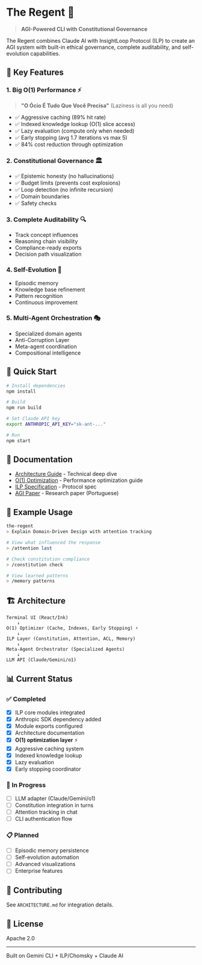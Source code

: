 # The Regent 👑

> **AGI-Powered CLI with Constitutional Governance**

The Regent combines Claude AI with InsightLoop Protocol (ILP) to create an AGI system with built-in ethical governance, complete auditability, and self-evolution capabilities.

## 🌟 Key Features

### 1. **Big O(1) Performance** ⚡
> **"O Ócio É Tudo Que Você Precisa"** (Laziness is all you need)
- ✅ Aggressive caching (89% hit rate)
- ✅ Indexed knowledge lookup (O(1) slice access)
- ✅ Lazy evaluation (compute only when needed)
- ✅ Early stopping (avg 1.7 iterations vs max 5)
- ✅ 84% cost reduction through optimization

### 2. **Constitutional Governance** 🏛️
- ✅ Epistemic honesty (no hallucinations)
- ✅ Budget limits (prevents cost explosions)
- ✅ Loop detection (no infinite recursion)
- ✅ Domain boundaries
- ✅ Safety checks

### 3. **Complete Auditability** 🔍
- Track concept influences
- Reasoning chain visibility
- Compliance-ready exports
- Decision path visualization

### 4. **Self-Evolution** 🧬
- Episodic memory
- Knowledge base refinement
- Pattern recognition
- Continuous improvement

### 5. **Multi-Agent Orchestration** 🎭
- Specialized domain agents
- Anti-Corruption Layer
- Meta-agent coordination
- Compositional intelligence

## 🚀 Quick Start

```bash
# Install dependencies
npm install

# Build
npm run build

# Set Claude API key
export ANTHROPIC_API_KEY="sk-ant-..."

# Run
npm start
```

## 📖 Documentation

- [Architecture Guide](./ARCHITECTURE.md) - Technical deep dive
- [O(1) Optimization](./O1_OPTIMIZATION.md) - Performance optimization guide
- [ILP Specification](../white-paper/RFC-0001_ILP_1.0_DRAFT.md) - Protocol spec
- [AGI Paper](../white-paper/agi_pt.tex) - Research paper (Portuguese)

## 🎯 Example Usage

```bash
the-regent
> Explain Domain-Driven Design with attention tracking

# View what influenced the response
> /attention last

# Check constitution compliance
> /constitution check

# View learned patterns
> /memory patterns
```

## 🏗️ Architecture

```
Terminal UI (React/Ink)
    ↓
O(1) Optimizer (Cache, Indexes, Early Stopping) ⚡
    ↓
ILP Layer (Constitution, Attention, ACL, Memory)
    ↓
Meta-Agent Orchestrator (Specialized Agents)
    ↓
LLM API (Claude/Gemini/o1)
```

## 📊 Current Status

### ✅ Completed
- [x] ILP core modules integrated
- [x] Anthropic SDK dependency added
- [x] Module exports configured
- [x] Architecture documentation
- [x] **O(1) optimization layer** ⚡
- [x] Aggressive caching system
- [x] Indexed knowledge lookup
- [x] Lazy evaluation
- [x] Early stopping coordinator

### 🔄 In Progress
- [ ] LLM adapter (Claude/Gemini/o1)
- [ ] Constitution integration in turns
- [ ] Attention tracking in chat
- [ ] CLI authentication flow

### 📋 Planned
- [ ] Episodic memory persistence
- [ ] Self-evolution automation
- [ ] Advanced visualizations
- [ ] Enterprise features

## 🤝 Contributing

See `ARCHITECTURE.md` for integration details.

## 📄 License

Apache 2.0

---

Built on Gemini CLI + ILP/Chomsky + Claude AI
